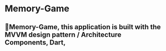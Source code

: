 # Memory-Game

## 🔨Memory-Game, this application is built with the MVVM design pattern / Architecture Components,  Dart, 

